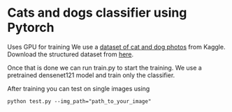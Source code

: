# Cats and dogs classifier using Pytorch

Uses GPU for training
We use a [dataset of cat and dog photos](https://www.kaggle.com/c/dogs-vs-cats) from Kaggle.
Download the structured dataset from [here](https://s3.amazonaws.com/content.udacity-data.com/nd089/Cat_Dog_data.zip).

Once that is done we can run train.py to start the training.
We use a pretrained densenet121 model and train only the classifier.

After training you can test on single images using
```
python test.py --img_path="path_to_your_image"
```
